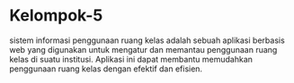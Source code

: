 ﻿# Kelompok-5

sistem informasi penggunaan ruang kelas adalah sebuah aplikasi berbasis web yang digunakan untuk mengatur dan memantau penggunaan ruang kelas di suatu institusi. Aplikasi ini dapat membantu memudahkan penggunaan ruang kelas dengan efektif dan efisien.
